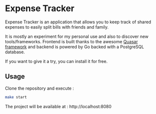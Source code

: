 # Expense Tracker

Expense Tracker is an application that allows you to keep track of shared expenses to easily split bills with friends and family.

It is mostly an experiment for my personal use and also to discover new tools/frameworks. Frontend is built thanks to the awesome [Quasar framework](https://github.com/quasarframework/quasar) and backend is powered by Go backed with a PostgreSQL database.

If you want to give it a try, you can install it for free.

## Usage

Clone the repository and execute :

```bash
make start
```

The project will be available at : http://localhost:8080
